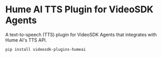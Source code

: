 # Hume AI TTS Plugin for VideoSDK Agents

A text-to-speech (TTS) plugin for VideoSDK Agents that integrates with Hume AI's TTS API.

```bash
pip install videosdk-plugins-humeai
```

